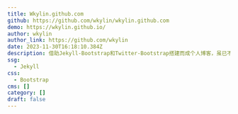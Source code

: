 ```yaml
---
title: Wkylin.github.com
github: https://github.com/wkylin/wkylin.github.com
demo: https://wkylin.github.io/
author: wkylin
author_link: https://github.com/wkylin
date: 2023-11-30T16:18:10.384Z
description: 借助Jekyll-Bootstrap和Twitter-Bootstrap搭建而成个人博客，虽已不再维护，但十分怀念...
ssg:
  - Jekyll
css:
  - Bootstrap
cms: []
category: []
draft: false
---
```

